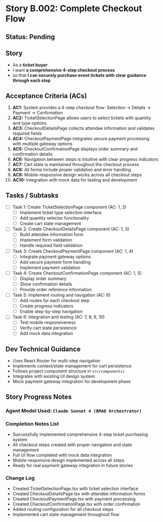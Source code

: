 # Story B.002: Complete Checkout Flow

## Status: Pending

## Story

- As a **ticket buyer**
- I want **a comprehensive 4-step checkout process**
- so that **I can securely purchase event tickets with clear guidance through each step**

## Acceptance Criteria (ACs)

1. **AC1:** System provides a 4-step checkout flow: Selection → Details → Payment → Confirmation
2. **AC2:** TicketSelectionPage allows users to select tickets with quantity and type options
3. **AC3:** CheckoutDetailsPage collects attendee information and validates required fields
4. **AC4:** CheckoutPaymentPage integrates secure payment processing with multiple gateway options
5. **AC5:** CheckoutConfirmationPage displays order summary and confirmation details
6. **AC6:** Navigation between steps is intuitive with clear progress indicators
7. **AC7:** Cart state is maintained throughout the checkout process
8. **AC8:** All forms include proper validation and error handling
9. **AC9:** Mobile-responsive design works across all checkout steps
10. **AC10:** Integration with mock data for testing and development

## Tasks / Subtasks

- [ ] Task 1: Create TicketSelectionPage component (AC: 1, 2)
  - [ ] Implement ticket type selection interface
  - [ ] Add quantity selector functionality
  - [ ] Create cart state management
- [ ] Task 2: Create CheckoutDetailsPage component (AC: 1, 3)
  - [ ] Build attendee information form
  - [ ] Implement form validation
  - [ ] Handle required field validation
- [ ] Task 3: Create CheckoutPaymentPage component (AC: 1, 4)
  - [ ] Integrate payment gateway options
  - [ ] Add secure payment form handling
  - [ ] Implement payment validation
- [ ] Task 4: Create CheckoutConfirmationPage component (AC: 1, 5)
  - [ ] Display order summary
  - [ ] Show confirmation details
  - [ ] Provide order reference information
- [ ] Task 5: Implement routing and navigation (AC: 6)
  - [ ] Add routes for each checkout step
  - [ ] Create progress indicators
  - [ ] Enable step-by-step navigation
- [ ] Task 6: Integration and testing (AC: 7, 8, 9, 10)
  - [ ] Test mobile responsiveness
  - [ ] Verify cart state persistence
  - [ ] Add mock data integration

## Dev Technical Guidance

- Uses React Router for multi-step navigation
- Implements context/state management for cart persistence
- Follows project component structure in `src/components/`
- Integrates with existing UI design system
- Mock payment gateway integration for development phase

## Story Progress Notes

### Agent Model Used: `Claude Sonnet 4 (BMAD Orchestrator)`

### Completion Notes List

- Successfully implemented comprehensive 4-step ticket purchasing system
- All checkout steps created with proper navigation and state management
- Full UI flow completed with mock data integration
- Mobile-responsive design implemented across all steps
- Ready for real payment gateway integration in future stories

### Change Log

- Created TicketSelectionPage.tsx with ticket selection interface
- Created CheckoutDetailsPage.tsx with attendee information forms
- Created CheckoutPaymentPage.tsx with payment processing
- Created CheckoutConfirmationPage.tsx with order confirmation
- Added routing configuration for all checkout steps
- Implemented cart state management throughout flow 